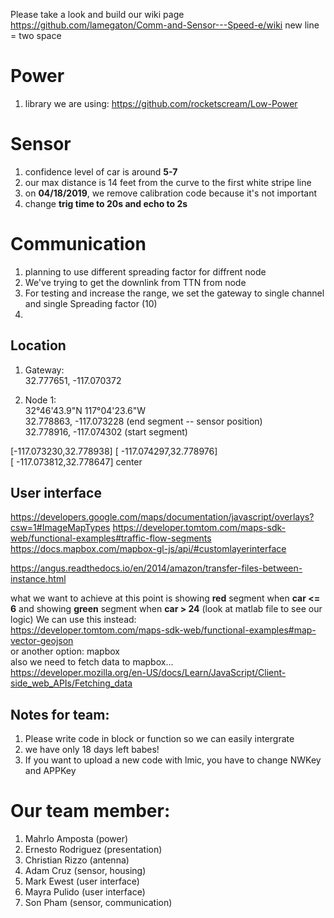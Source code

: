 Please take a look and build our wiki page https://github.com/lamegaton/Comm-and-Sensor---Speed-e/wiki
new line = two space 

# Power
1. library we are using: https://github.com/rocketscream/Low-Power


# Sensor
1. confidence level of car is around **5-7**
2. our max distance is 14 feet from the curve to the first white stripe line
3. on **04/18/2019**, we remove calibration code because it's not important
4. change **trig time to 20s and echo to 2s**


# Communication
1. planning to use different spreading factor for diffrent node
2. We've trying to get the downlink from TTN from node 
3. For testing and increase the range, we set the gateway to single channel and single Spreading factor (10)
4. 

## Location
1. Gateway:  
32.777651, -117.070372  

2. Node 1:   
32°46'43.9"N 117°04'23.6"W  
32.778863, -117.073228 (end segment -- sensor position)  
32.778916, -117.074302 (start segment)  

[-117.073230,32.778938]
[ -117.074297,32.778976]	
[ -117.073812,32.778647]	center 


## User interface
https://developers.google.com/maps/documentation/javascript/overlays?csw=1#ImageMapTypes
https://developer.tomtom.com/maps-sdk-web/functional-examples#traffic-flow-segments  
https://docs.mapbox.com/mapbox-gl-js/api/#customlayerinterface  

https://angus.readthedocs.io/en/2014/amazon/transfer-files-between-instance.html  
  
what we want to achieve at this point is showing **red** segment when **car <= 6**
and showing **green** segment when **car > 24** (look at matlab file to see our logic)
We can use this instead:  
https://developer.tomtom.com/maps-sdk-web/functional-examples#map-vector-geojson  
or another option: mapbox  
also we need to fetch data to mapbox...  
https://developer.mozilla.org/en-US/docs/Learn/JavaScript/Client-side_web_APIs/Fetching_data


## Notes for team:
1. Please write code in block or function so we can easily intergrate
2. we have only 18 days left babes!
3. If you want to upload a new code with lmic, you have to change NWKey and APPKey

# Our team member:  
1. Mahrlo Amposta (power)
2. Ernesto Rodriguez  (presentation)
3. Christian Rizzo (antenna)
4. Adam Cruz (sensor, housing)
5. Mark Ewest (user interface)
6. Mayra Pulido  (user interface)
7. Son Pham (sensor, communication)
